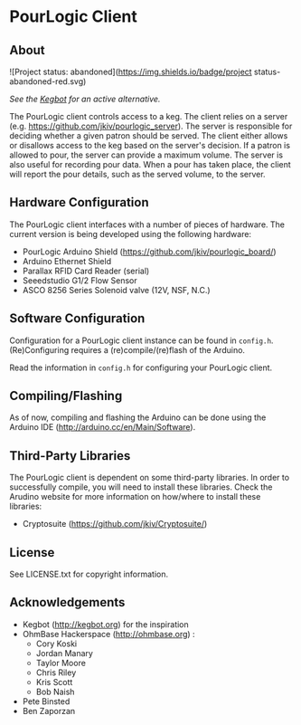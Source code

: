 # PourLogic Client

## About

![Project status: abandoned](https://img.shields.io/badge/project status-abandoned-red.svg)

*See the [Kegbot](http://kegbot.org) for an active alternative.*

The PourLogic client controls access to a keg. The client relies on a server
(e.g. https://github.com/jkiv/pourlogic_server). The server is responsible for
deciding whether a given patron should be served. The client either allows or
disallows access to the keg based on the server's decision. If a patron is
allowed to pour, the server can provide a maximum volume. The server is also
useful for recording pour data. When a pour has taken place, the client will
report the pour details, such as the served volume, to the server.

## Hardware Configuration

The PourLogic client interfaces with a number of pieces of hardware.  The
current version is being developed using the following hardware:

 * PourLogic Arduino Shield (https://github.com/jkiv/pourlogic_board/)
 * Arduino Ethernet Shield
 * Parallax RFID Card Reader (serial)
 * Seeedstudio G1/2 Flow Sensor
 * ASCO 8256 Series Solenoid valve (12V, NSF, N.C.)
 
## Software Configuration

Configuration for a PourLogic client instance can be found in `config.h`.
(Re)Configuring requires a (re)compile/(re)flash of the Arduino.

Read the information in `config.h` for configuring your PourLogic client.

## Compiling/Flashing

As of now, compiling and flashing the Arduino can be done using the Arduino IDE
(http://arduino.cc/en/Main/Software).

## Third-Party Libraries

The PourLogic client is dependent on some third-party libraries. In order to
successfully compile, you will need to install these libraries. Check the
Arudino website for more information on how/where to install these libraries:

 * Cryptosuite (https://github.com/jkiv/Cryptosuite/) 

## License

See LICENSE.txt for copyright information.

## Acknowledgements

 * Kegbot (http://kegbot.org) for the inspiration
 * OhmBase Hackerspace (http://ohmbase.org) :
   * Cory Koski
   * Jordan Manary
   * Taylor Moore
   * Chris Riley
   * Kris Scott
   * Bob Naish
 * Pete Binsted
 * Ben Zaporzan

